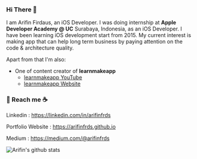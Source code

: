 <!--
**arifinfrds/arifinfrds** is a ✨ _special_ ✨ repository because its `README.md` (this file) appears on your GitHub profile.

Here are some ideas to get you started:

- 🔭 I’m currently working on ...
- 🌱 I’m currently learning ...
- 👯 I’m looking to collaborate on ...
- 🤔 I’m looking for help with ...
- 💬 Ask me about ...
- 📫 How to reach me: ...
- 😄 Pronouns: ...
- ⚡ Fun fact: ...
-->


### Hi There 👋


I am Arifin Firdaus, an iOS Developer. I was doing internship at **Apple Developer Academy @ UC** Surabaya, Indonesia,  as an iOS Developer. I have been learning iOS development start from 2015. My current interest is making app that can help long term business by paying attention on the code & architecture quality. 

Apart from that I'm also:
-  One of content creator of **learnmakeapp** 
     - [learnmakeapp YouTube](https://www.youtube.com/channel/UC7CAmna4bcOtl1tCfsVHjCQ)
     - [learnmakeapp Website](https://learnmake.app)

### 💬 Reach me :coffee:
Linkedin : https://linkedin.com/in/arifinfrds

Portfolio Website : https://arifinfrds.github.io

Medium : https://medium.com/@arifinfrds

![Arifin's github stats](https://github-readme-stats.vercel.app/api?username=arifinfrds&show_icons=true&hide=["prs","issues","contribs"])<br>
